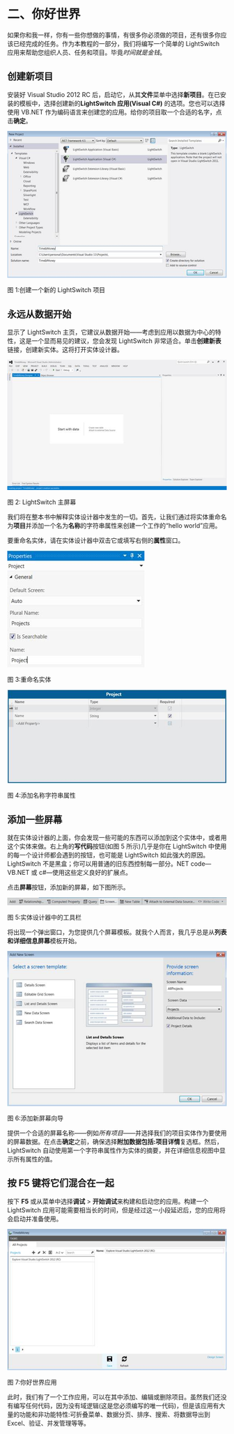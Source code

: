 # 二、你好世界

如果你和我一样，你有一些你想做的事情，有很多你必须做的项目，还有很多你应该已经完成的任务。作为本教程的一部分，我们将编写一个简单的 LightSwitch 应用来帮助您组织人员、任务和项目。毕竟*时间就是金钱*。

## 创建新项目

安装好 Visual Studio 2012 RC 后，启动它，从其**文件**菜单中选择**新项目**。在已安装的模板中，选择创建新的**LightSwitch 应用(Visual C#)** 的选项。您也可以选择使用 VB.NET 作为编码语言来创建您的应用。给你的项目取一个合适的名字，点击**确定**。

![](img/image002.jpg)

图 1:创建一个新的 LightSwitch 项目

## 永远从数据开始

显示了 LightSwitch 主页，它建议从数据开始——考虑到应用以数据为中心的特性，这是一个显而易见的建议，您会发现 LightSwitch 非常适合。单击**创建新表**链接，创建新实体。这将打开实体设计器。

![](img/image003.jpg)

图 2: LightSwitch 主屏幕

我们将在整本书中解释实体设计器中发生的一切。首先，让我们通过将实体重命名为**项目**并添加一个名为**名称**的字符串属性来创建一个工作的“hello world”应用。

要重命名实体，请在实体设计器中双击它或填写右侧的**属性**窗口。

![](img/image004.jpg)

图 3:重命名实体

![](img/image005.jpg)

图 4:添加名称字符串属性

## 添加一些屏幕

就在实体设计器的上面，你会发现一些可能的东西可以添加到这个实体中，或者用这个实体来做。右上角的**写代码**按钮(如图 5 所示)几乎是你在 LightSwitch 中使用的每一个设计师都会遇到的按钮，也可能是 LightSwitch 如此强大的原因。LightSwitch 不是黑盒；你可以用普通的旧东西控制每一部分。NET code—VB.NET 或 c#—使用这些定义良好的扩展点。

点击**屏幕**按钮，添加新的屏幕，如下图所示。

![](img/image006.jpg)

图 5:实体设计器中的工具栏

将出现一个弹出窗口，为您提供几个屏幕模板。就我个人而言，我几乎总是从**列表和详细信息屏幕**模板开始。

![](img/image007.jpg)

图 6:添加新屏幕向导

提供一个合适的屏幕名称——例如*所有项目*——并选择我们的项目实体作为要使用的屏幕数据。在点击**确定**之前，确保选择**附加数据包括:项目详情**复选框。然后，LightSwitch 自动使用第一个字符串属性作为实体的摘要，并在详细信息视图中显示所有属性的值。

## 按 F5 键将它们混合在一起

按下 **F5** 或从菜单中选择**调试** > **开始调试**来构建和启动您的应用。构建一个 LightSwitch 应用可能需要相当长的时间，但是经过这一小段延迟后，您的应用将会启动并准备使用。

![](img/image008.jpg)

图 7:你好世界应用

此时，我们有了一个工作应用，可以在其中添加、编辑或删除项目。虽然我们还没有编写任何代码，因为没有域逻辑(这是您必须编写的唯一代码)，但是该应用有大量的功能和非功能特性:可折叠菜单、数据分页、排序、搜索、将数据导出到 Excel、验证、并发管理等等。